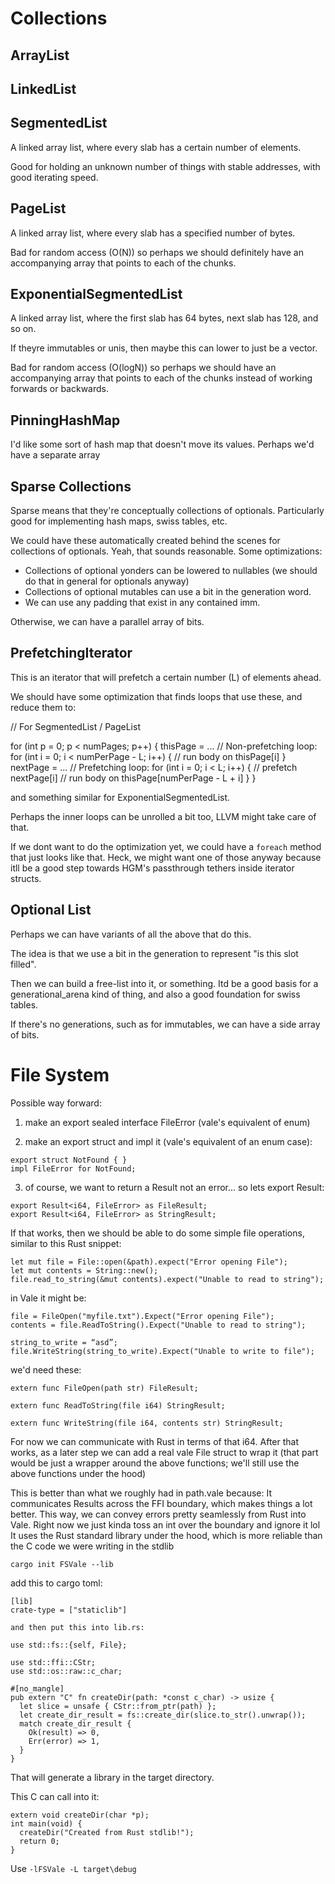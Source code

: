 
# Collections

## ArrayList

## LinkedList

## SegmentedList

A linked array list, where every slab has a certain number of elements.

Good for holding an unknown number of things with stable addresses, with good iterating speed.

## PageList

A linked array list, where every slab has a specified number of bytes.

Bad for random access (O(N)) so perhaps we should definitely have an accompanying array that points to each of the chunks.

## ExponentialSegmentedList

A linked array list, where the first slab has 64 bytes, next slab has 128, and so on.

If theyre immutables or unis, then maybe this can lower to just be a vector.

Bad for random access (O(logN)) so perhaps we should have an accompanying array that points to each of the chunks instead of working forwards or backwards.

## PinningHashMap

I'd like some sort of hash map that doesn't move its values. Perhaps we'd have a separate array

## Sparse Collections

Sparse means that they're conceptually collections of optionals. Particularly good for implementing hash maps, swiss tables, etc.

We could have these automatically created behind the scenes for collections of optionals. Yeah, that sounds reasonable. Some optimizations:

 * Collections of optional yonders can be lowered to nullables (we should do that in general for optionals anyway)
 * Collections of optional mutables can use a bit in the generation word.
 * We can use any padding that exist in any contained imm.

Otherwise, we can have a parallel array of bits.

## PrefetchingIterator

This is an iterator that will prefetch a certain number (L) of elements ahead.

We should have some optimization that finds loops that use these, and reduce them to:

// For SegmentedList / PageList

for (int p = 0; p < numPages; p++) {
  thisPage = ...
  // Non-prefetching loop:
  for (int i = 0; i < numPerPage - L; i++) {
    // run body on thisPage[i]
  }
  nextPage = ...
  // Prefetching loop:
  for (int i = 0; i < L; i++) {
    // prefetch nextPage[i]
    // run body on thisPage[numPerPage - L + i]
  }
}

and something similar for ExponentialSegmentedList.

Perhaps the inner loops can be unrolled a bit too, LLVM might take care of that.

If we dont want to do the optimization yet, we could have a `foreach` method that just looks like that. Heck, we might want one of those anyway because itll be a good step towards HGM's passthrough tethers inside iterator structs.

## Optional List

Perhaps we can have variants of all the above that do this.

The idea is that we use a bit in the generation to represent "is this slot filled".

Then we can build a free-list into it, or something. Itd be a good basis for a generational_arena kind of thing, and also a good foundation for swiss tables.

If there's no generations, such as for immutables, we can have a side array of bits.


# File System

Possible way forward:

1. make an export sealed interface FileError (vale's equivalent of enum)

2. make an export struct and impl it (vale's equivalent of an enum case):

```
export struct NotFound { }
impl FileError for NotFound;
```

3. of course, we want to return a Result not an error... so lets export Result:

```
export Result<i64, FileError> as FileResult;
export Result<i64, FileError> as StringResult;
```

If that works, then we should be able to do some simple file operations, similar to this Rust snippet:

```
let mut file = File::open(&path).expect("Error opening File");
let mut contents = String::new();
file.read_to_string(&mut contents).expect("Unable to read to string");
```

in Vale it might be:

```
file = FileOpen("myfile.txt").Expect("Error opening File");
contents = file.ReadToString().Expect("Unable to read to string");

string_to_write = “asd”;
file.WriteString(string_to_write).Expect("Unable to write to file");
```

we'd need these:

```
extern func FileOpen(path str) FileResult;

extern func ReadToString(file i64) StringResult;

extern func WriteString(file i64, contents str) StringResult;
```

For now we can communicate with Rust in terms of that i64. After that works, as a later step we can add a real vale File struct to wrap it (that part would be just a wrapper around the above functions; we'll still use the above functions under the hood)

This is better than what we roughly had in path.vale because:
It communicates Results across the FFI boundary, which makes things a lot better. This way, we can convey errors pretty seamlessly from Rust into Vale. Right now we just kinda toss an int over the boundary and ignore it lol
It uses the Rust standard library under the hood, which is more reliable than the C code we were writing in the stdlib

```
cargo init FSVale --lib
```

add this to cargo toml:

```
[lib]
crate-type = ["staticlib"]

and then put this into lib.rs:

use std::fs::{self, File};

use std::ffi::CStr;
use std::os::raw::c_char;

#[no_mangle]
pub extern "C" fn createDir(path: *const c_char) -> usize {
  let slice = unsafe { CStr::from_ptr(path) };
  let create_dir_result = fs::create_dir(slice.to_str().unwrap());
  match create_dir_result {
    Ok(result) => 0,
    Err(error) => 1,
  }
}
```

That will generate a library in the target directory.

This C can call into it:

```
extern void createDir(char *p);
int main(void) {
  createDir("Created from Rust stdlib!");
  return 0;
}
```

Use `-lFSVale -L target\debug`

